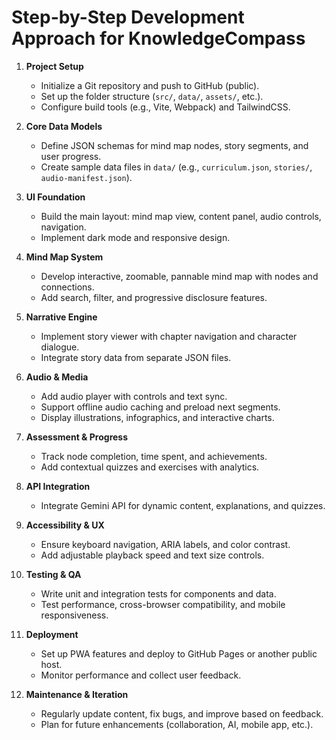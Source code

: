 # Step-by-Step Development Approach for KnowledgeCompass

1. **Project Setup**
   - Initialize a Git repository and push to GitHub (public).
   - Set up the folder structure (`src/`, `data/`, `assets/`, etc.).
   - Configure build tools (e.g., Vite, Webpack) and TailwindCSS.

2. **Core Data Models**
   - Define JSON schemas for mind map nodes, story segments, and user progress.
   - Create sample data files in `data/` (e.g., `curriculum.json`, `stories/`, `audio-manifest.json`).

3. **UI Foundation**
   - Build the main layout: mind map view, content panel, audio controls, navigation.
   - Implement dark mode and responsive design.

4. **Mind Map System**
   - Develop interactive, zoomable, pannable mind map with nodes and connections.
   - Add search, filter, and progressive disclosure features.

5. **Narrative Engine**
   - Implement story viewer with chapter navigation and character dialogue.
   - Integrate story data from separate JSON files.

6. **Audio & Media**
   - Add audio player with controls and text sync.
   - Support offline audio caching and preload next segments.
   - Display illustrations, infographics, and interactive charts.

7. **Assessment & Progress**
   - Track node completion, time spent, and achievements.
   - Add contextual quizzes and exercises with analytics.

8. **API Integration**
   - Integrate Gemini API for dynamic content, explanations, and quizzes.

9. **Accessibility & UX**
   - Ensure keyboard navigation, ARIA labels, and color contrast.
   - Add adjustable playback speed and text size controls.

10. **Testing & QA**
    - Write unit and integration tests for components and data.
    - Test performance, cross-browser compatibility, and mobile responsiveness.

11. **Deployment**
    - Set up PWA features and deploy to GitHub Pages or another public host.
    - Monitor performance and collect user feedback.

12. **Maintenance & Iteration**
    - Regularly update content, fix bugs, and improve based on feedback.
    - Plan for future enhancements (collaboration, AI, mobile app, etc.).

